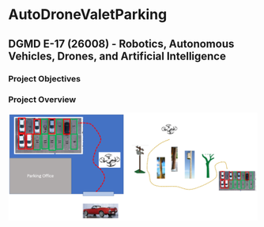 # AutoDroneValetParking
## DGMD E-17 (26008) - Robotics, Autonomous Vehicles, Drones, and Artificial Intelligence

### Project Objectives

### Project Overview

![Project Overview](/images/overview.png)
